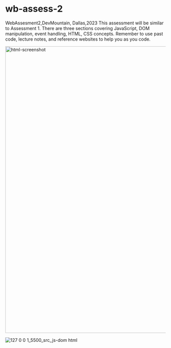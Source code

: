 # wb-assess-2
WebAssesment2,DevMountain, Dallas,2023
This assessment will be similar to Assessment 1. There are three sections covering JavaScript, DOM manipulation, event handling, HTML, CSS concepts. Remember to use past code, lecture notes, and reference websites to help you as you code.

<img width="903" alt="html-screenshot" src="https://github.com/XINEXPORT/wb-assess-2/assets/40744735/603f0714-e926-4862-b106-3c1512641b0e">

![127 0 0 1_5500_src_js-dom html](https://github.com/XINEXPORT/wb-assess-2/assets/40744735/f173c1f1-51d1-43e9-a6ab-76ba125ce5d0)
